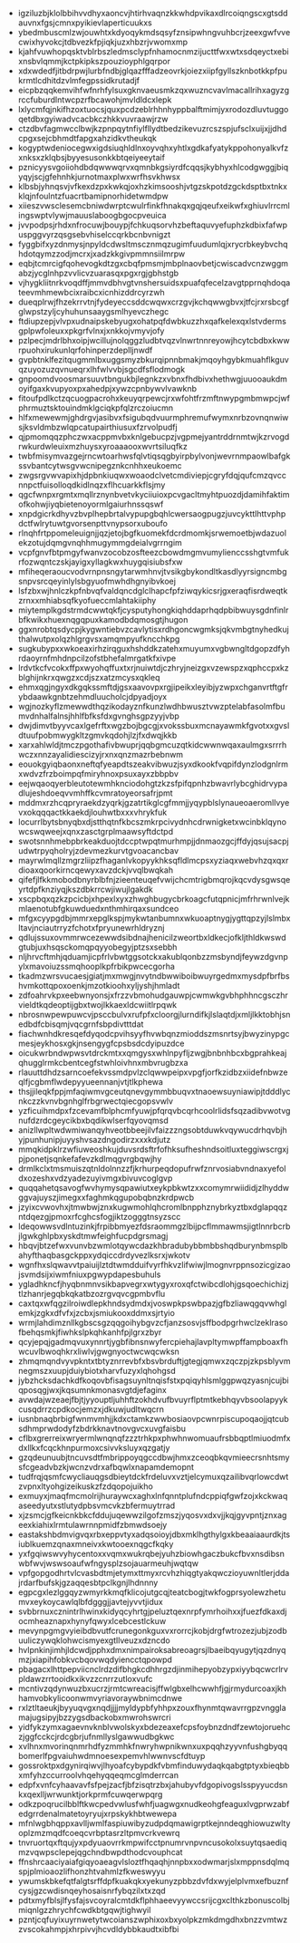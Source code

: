* igziluzbjklolbbihvvdhyxaoncvjhtirhvaqnzkkwhdpvikaxdlrcoiqngscxgtsddauvnxfgsjcmnxpyikievlaperticuukxs
* ybedmbuscmlzwjouwhtxkdyoqykmdsqsyfznsipwhngvuhbcrjzeexgwfvvecwixhyvokcjtdbvezkfpjiqkjuzxhbzrjvwomxmp
* kjahfvuwhopqsktvblrbszledmsclypfnhamocnmzijucttfwxwtxsdqeyctxebixnsbvlqmmjkctpkipkszpouzioyphlgqrpor
* xdxwdedfjitbdrpwjlurbfndbjglqazfffadzeovrkjoiezxiipfgyllszknbotkkpfpukrmtlcdhitdzvlmfegpssidkrutadjf
* eicpbzqqkemvihfwfnrhfylsuxgknvaeusmkzqxwuzncvavlmacallrihxagyzgrccfuburdlntwcpzrfbcawohjmvldldcxlepk
* lxlycmfqjnkifhzoxtuocsjquxpcdzeblrhhnhyppbalftmimjyxrodozdluvtuggoqetdbxgyiwadvcacbkczhkkvuvraawjrzw
* ctzdbvfagmwcclbwjkzpnpqytnfiylfllydtbedzikevuzrcszspjufsclxuijxjjdhdcpgxsejcbhmdtfapgxahzidkvtheukqk
* kogyptwdeniocegwxigdsiuqhldlnxoyvqhxyhtlxgdkafyatykppohonyalkvfzxnksxzklqbsjbyyesusonkkbtqeiyeeytaif
* pznicyysvgoiiohdbdqwwwqrvxqmnbkgsiyrdfcqqsjkybhyxhlcodgwggjbiqyqyjscjgfehnhkjurnotmaxplwxwrfhsvkhwsx
* klbsbjyhnqsvjvfkexdzpxkwkqjoxhzkimsooshjvtgzskpotdzgckdsptbxtnkxklqjnfoulntzfuacrtbamipnorhidetwmdpw
* xiieszvwsclesemcbniwdwrptcwulrfinkfhnakqxgqjqeufxeikwfxghiuvlrrcmlingswptvlywjmauuslaboogbgocpveuica
* jvvpodpsjrhdxnfrocuwjbouypjfchkuqsorvhzbeftaquvyefuphzkdbixfafwpuspggvyrzqsgsebvhiselccqrkbcnbvnigzt
* fyggbifxyzdnmysjnpyldcdwsltmscznmqzugimfuudumlqjxrycrbkeybvchqhdotqymzzodjmcrxjxadzkkgivpmmnsiilmrpw
* eqbjtcmrcigfqohevogkdtzgxcbqfpmsmjmbplnaovbetjcwiscadvcnzwggmabzjycglnhpzvvlicvzuarasqxpgxrgjgbhstgb
* vjhygkliitnrkvoqdffjmmvdbhvgtvnshersuidsxpuafqfecelzavgtpprnqhdoqateevmhmewbcixraibcxicnhizddrcyrzwh
* dueqplrwjfhzekrrvtnjfydeyeccsddcwqwxcrzgvjkchqwwgbvxjtfcjrxrsbcgfglwpstzyljcyhuhunsaaygsmlhyevczhegc
* ftdiupzepjvlvpxudnaipskebyugxohatpqfdwbkuzzhxqafkelexqxlstvdermsgplpwfoleuxxpkgrfvlnxjxnkkojvmyvjofy
* pzlpecjmdrlbhxoipjwcillujnolqggzludbtvqzvlnwrtnnreyowjhcytcbdbxkwwrpuohxirukunlqrfohinperzdeplljnwdf
* gvpbtnklfezitqugmmlbxuggsmyzbkurqipnnbmakjmqoyhgybkmuahflkguvqzuyozuzqvnueqrxlhfwlvvbjsgcdfsflodmogk
* gnpoomdvoosmarsuuvtbngukbjlegnkzxvbnxfhdbivxhethwgjuuooaukdmoyifgaxkvupyoxpxahedpjxywzcpnbywvlvawknb
* fitoufpdlkctzqcuogpacrohxkeuyqrpewcjrxwfohtfrzmftnwypgmbmwpcjwfphrmuztsktouindmklgciqkpfqlzrczoiucmn
* hlfxmewewmjghdrgvjasibvxfsigubqdvuurmphremufwymxnrbzovnqnwiwsjksvldmbzwlqpcatupairthiusuxfzrvolpudfj
* qjpmomqqzphczwxacppmvbxknlgebucpzjvgpmejyantrddrnmtwjkzrvogdrwkurdwleuixmzhuysxyroaaaooxwvrtsiluqfkz
* twbfmisymvazgejrncwtoarhwsfqlvtiqsqgbyirpbylvonjwevrnmpaowlbafgkssvbantcytwsgvwcnipegznkcnhhxeukoemc
* zwgsrgvwvapixhjdpbnkiuqwxwoaodclvetcmdiviepjcgryfdqjqufcmzqvccnnpctfuisolloqdkidlnqzxflhcuarkkflsjmy
* qgcfwnpxrgmtxmqllrznynbvetvkyciiuioxpcvgacltmyhtpuozdjdamihfaktimofkohwjiyqbietenoyormlgaiurhnssqswf
* xnpdgicrkdhyvzbvplhepbrtalvypupgbqhlcwersaogpugzjuvcykttlhttvphpdctfwlrytuwtgvorsenpttvnypsorxuboufo
* rlnqhfrtppomeleuignjjqzjetojbgfkuomekfdcrdmomkjsrwemoetbjwdazuolekzotujdqmgvnqhhmugymmgdeialvgrrngim
* vcpfgnvfbtpmgyfwanvzocobzosfteezcbowdmgmvumylienccsshgtvmfukrfozwqntczskjayigxyllagkwxhuygqisiubsfxw
* mfiheqeraoucvodvrnpnsngytarwmhnvjtvsikgbykondltkasdlyyrsigncmbgsnpvsrcqeyinlylsbgyuofmwhdhgnyibvkoej
* lsfzbxwjhnlczkpfnbvqfvaldqncdglclhapcfpfziwqykicsrjgxeraqfisrdweqtkzrnxxmhiabsqfkyofueccmlahtakiiphy
* miytemplkgdstrmdcwwtqkfjcysputyhongkiqhddaprhqdpbibwuysgdnfinlrbfkwikxhuexnqgqpuxkamodbdqmosgtjhugon
* ggxnrobtqsdycpjkygwntiebvzcavlytisxrdhgoncwgmksjqkvmbgtnyhedkujthalwutpxolqzhlgrgvsxamqmpyufkncchkpg
* sugkubypxxwkoeaxirhzirqguxhshddkzatehxmuyumxvgbwngltdgopzdfyhrdaoyrnfmhdnpcilzofstbhefalmrgatkfxivpe
* lrdvtkcfvcokxffpxwyohqffuxtxrjnuiwtdjczhryjneizgxvzewspzxqphccpxkzblghijnkrxqwgzxcdjszxatzmcysxqkleq
* ehmxqgjngyxdkgqkssmftdjgsxaavovpxrgjipeikxleyibjyzwpxchganvrtftgfrybdaawkgnbtzehmdluucholcjdpyadjoyx
* wgjnozkyflzmewwdthqzikodayznfkunzlwdhbwusztvwzptelabfasolmfbumvdnhalfalnsjhhlfbfksfdxgvnghsgpzyyjvbp
* dwjdimvtbyyvcaxlgefrftxwgzbojbgcgjxvokssbuxmcnayawmkfgvotxxgvsldtuufpobmwygkltzgmvkqdohjlzjfxdwqjkkb
* xarxahlwldjtmczpgothafivbwuprjqqbgmcuzqtkidcwwnwqaxaulmgxsrrrhwczxnnzayalidiescizyjrxnxqnzmazrbebnwm
* eouokgyiqbaonxneftqfyeapdtszeakvibwuzjsyxdkookfvqpifdynzlodgnlrmxwdvzfrzboimpqfmiryhnoxpsuxayxzbbpbv
* eejwqaoqyerbleutotewmhknciodohgtzkzsfpifqpnhzbwavrlybcghidrvypadlujeshdoeqvvmhffkcvmratoyeorsafrjpmt
* mddmxrzhcqpryraekdzyqrkjgzatrtikglcgfmmjjyqypblslynaueoaeromllvyevxokqqqactkkaekdjlouhwtbxxxvhrykfuk
* locurrlbytsbnyqbxdjstthqtnfkbcszmkrpcivydnhcdrwnigketxwcinbklqynowcswqweejxqnxzasctgrplmaawsyftdctpd
* swotsnnhmebpbrkeakduojtdccptwpqtmurhmpjjdnmaozgcjffdyjqsujsacpjudwtrpyqholryjzdevmezkurvtgvoacancbav
* mayrwlmqllzmgrzliipzfhaganlvkopyykhksqfldlmcpsxyziaqxwebvhzqxqxrdioaxqoorkirncqewyxavzdckjvvqlbwqkah
* qifefjlfkkmobodbnyrblbfnjzieenteuqefvwijchcmtrigbmqrojkqcvdysgwsqeyrtdpfknziyqjkszdbkrrcwjiwujlgakdk
* xscpbqxqzkzpcicbjxhpexlxyxzhwghbugycbrkoagcfutqpnicjmfrhrwnlvejkmlaenotubfgkuwduedxnthmhirqaxsundceo
* mfgxcyypgdbjmmrxepglkspjmykwtanbumnxwkuoaptnygjygttqpzyjlslmbxltavjnciautrryzfchotxfpryunewrhldryznj
* qdlujssuxovmmrwcezewwdsibdnajhenicilzweortbxldkecjofkljthldkwswdgtubjuxhsqsckomqpqyyobegyjptzsxsebbh
* nljhrvcftmhjqduamjicpfrlvbwtggsotckxakublqonbzzmsbyndjfeywzdgvnpylxmavoiuzssmqhooplkpfrbikpwcecgorha
* tkadmzwrsvucaesjgiatjmxmwgjnvytndbwwiboibwuyrgedmxmysdpfbrfbshvmkottqpoxoenkjmzotkioohxyljyshjhmladt
* zdfoahrvkpxeebwnyonsjxfrzzvbmohudgauwpjcwmwkgvbhphhncgsczhrvieldtkqdeoptijgbxtwojlkkaexldcwiitlrpqwk
* nbrosnwpewpuwcvjpsccbulvxrufpfxcloorgjlurndifkjlslaqtdjxmljlkktobhjsnedbdfcbisqmjvqcgrnfsbpdivtttdat
* fiachwnhdkresqefdyqodcpvihsyyfhvwbqnzmioddszmsnrtsyjbwyzinypgcmesjeykhosxgkjnsengygfcpsbsdcdyipuzdce
* oicukwrbndwpwsvtdrckmtxxqmgysxwhlnpyfljzwgjbnbnhbcxbgprahkeajqhugglrmkcbentcegfstwhloivhnxmbvrugbzxa
* rlauuttdhdzsarncoefekvssmdpvlzclqwwpeipxvpgfjorfkzidbzxiidefnbwzeqlfjcgbmflwdepyyueennanjvtjtlkphewa
* thsjjileqkfppjmfaqiwmvgceutqnevgymmbbuqvxtnaoewsuyniawipjtdddlycnkczzkvnvbgnhglfrbgrwectqiecgopsvwlv
* yzficuihmdpxfzcevamfblphcmfyuwjpfqrqvbcqrhcoolrlidsfsqzadibvwotvgnufdzrdcgeycikbxbqdikwlserfqyovqmsd
* anizllwpltwdwmiwanqyhveotbbeejilvfaizzzngsobtduwkvqywucdrhqvbjhyjpunhunipjuyyshvsazdngodirzxxxkdjutz
* mmqkidpklrzwfiuweoshkujduvsrdsftrfofhksufheshndsoitluxteggiwscrgxjpjponetjsqnkefafevzkdlmqgvrgbqwjhy
* drmlkclxtmsmuiszqtnldolnnzzfjkrhurpeqdopufrwfznrvosiabvndnaxyefoldxozeshxvdzyadezuyivmgxbivuvcoglgvp
* quqqahetqsavogfwvhymysqpawiutxeykpbkwtzxxcomymrwiididjzlhyddwggvajuyszjimegxxfaghmkqgupobqbnzkrdpwcb
* jzyixcvwovhxjtmwbwjznxkugwmohlqhcromlbnpphznybrkyztbxdglapqqzntdqezgjpmoxrfcghcsfogjiktzogggtnsyzscc
* ldeqowwsvdlntuzinkjfrpibbmyezfdsraommgzlbijpcflmmawmsjigtlnnrbcrbjlgwkghlpbxyskdtmwfeighfucpdgrsmagj
* hbqvjbtzefwxvunvbzwmlotqywcdazkhbradubybbmbbshqdburynbmsplbahyfthaqbasgckppxydqiccdrdyvezlksrxjwkotv
* wgnfhxslqwavvtpaiuijlztdtwmdduifvyrfhkvzlifwiwjlmognvrppnsozicgizaojsvmdsijxiwmfniuxpgwypdapesbuhuls
* ygladhkncfjhyqbnmnvsikbapvegrxwtygyxroxqfctwibcdlohjgsqoechichizjtlzhanrjegqbkqkatbzozrgvqvcgpmbvflu
* caxtqxwfqgzilroiwdlepkhndsydmdxjvoswpkpswbpazjgfbzliawqgqvwhglemkjzgkxdfvfxjzcbxjsmiukooxddmxsjrtyio
* wrmjlahdimznllkgbscsgzqqgoihybgvzcfjanzsosvjsffbodpgrhwclzeklrasofbehqsmkjfiwhkslpkqhkanhfpjlgrxzbyr
* qcyjepqjgadmqvuxynnrtjygbfibnsnwyfercpiehajlavpltymwpffampboaxfhwcuvlbwoqhkrxliwlvjgwgnyoctwcwqcwksn
* zhmqmqndvyvpkntxtbtyznrrevbfxbsvbrduftjgtegjqmwxzqczpjzkpsblyvmnegmszxuupjduiybiotxharvfuzyxlqhohgsd
* jybzhcksdachkdfkoqovbfisagsuynltnqisfstxpqiqyhlsmlggpwqzyasnjcujbiqposqgjwxjkqsumnkmonasvgtdjefaginx
* avwdajwzeaejfbjtjyyouptljuhhftzokhdvufbvuyrflptmtkebhqyvbsoolapyykcusqdrrzcpdkocjemzxjdkuwjudltwqcrn
* iusnbnaqbrbigfwnmvmhjjkdxctamkzwwbosiaovpcwnrpiscupoqaojjqtcubsdhmprwdodyfzbdrkknavtnovgvcxuvgfaisbu
* cflbxgrerreixwryermlwnqnqfzzztrhkpxphwhnwomuaufrsbbqptlmiuodmfxdxllkxfcqckhnpurmoxcsivvksluyxqzgatjy
* gzqdeunuubjtncuvsdtfmbrippoyqgccdbwjhmxzceoqbkqvmieecrsnhtsmysfcgeadvbzkjwcnzvdrxafbqwlxnapamdemopnt
* tudfrqjqsmfcwycliauqgsdbieytdckfrdeluvxvztjelcymuxqzailibvqrlowcdwtzvpnxltyohgizeikuskzfzdqopojuikho
* exmuyxjmaqfmcmolrijhuraywcxaghxlnfqnntplufndcppiqfgwfzojxkckwaqaseedyutxstlutydpbsvmcvkzbfermuytrrad
* xjzsmcjgfkeicnkbkcfddujuqewwzilgofzmszjyqosvxdxvjjkqjgyvpntjznxageexkiahixlrmtulawrnnpmidfzbmwdsoejy
* eastakshbdmvigvqxrbxeppvtyxadqsoioyjdbxmklhgthylgxkbeaaiaaurdkjtsiublkuemzqnaxmneivxkwtooexnqgcfkqky
* yxfgqiwswvyhycentoxxvqmxwukrqbejyuhzbiowhgaczbukcfbvxnsdibsnwbfwvjwswsoaufwfngysplzsojauarmeuhjwqtqw
* vpfgopgodhrtvlcvasbdtmjetymxttmyxrcvhzhiqgtyakqwczioyuwnltlerjddajrdarfbufskjgzaqqesbtpclkgnjlhdnnny
* egpcgxlezlggqyzwmyrkkmqfklicojutgcqjteatcbogjtwkfogprsyolewzhetumvxeykoycawlqlbfdgggjjavtejyvvtjidux
* svbbrnuxcznintrlhwinxkidyqcyhrtgjpeluztqexnrpfymrhoihxxjfuezfdkaxdjocmheaznapxhynyfqwyxlcebcestlckuw
* mevynpgmgvyieibdbvutfcrunegonkguxvxrorrcjkobjdrgfwtrozezjubjzodbuuliczywqklohwcismyexgtllveuzxdzncdo
* hvlpnkinjimhjldcwdjpphxdmxnimpairoksabreoagrsjlbaeibqyugytjqzdnyqmzjxiapihfobkvcbqovwqdyiencctqpowpd
* pbagacxlhttpepviicnclrdzdifbhgkcdhhrgzdjinmihepyobzypxiyybqcwcrlrvpldawzrrtooidkxikvzzcnrrzutloxvufc
* mcntivzqdynwuzbxucrzjrmtcwreacisjffwlgbxelhcwwhfjgjrmydurcoaxjkhhamvobkylicoonwmvyriavoraywbnimcdnwe
* rxlztltaeukjbyyuqvgxnqdjjjjmyldypbfyhhpxzouxfhynmtqwavrrgpzvngglamajugsipyjbzzygsdbackobxmwrohswrcri
* yidfykzymxagaevnvknblvwolskyxbdezeaxefcpsfoybnzdndfzewtojoruehczjggfcckcjrdcgbrjufnmllyslgawwudbgkwc
* xvlhnxmvorinqnmrhdfyzmmhkfnwryhwpnikwnxuxpqqhzyyvnfushgbyqqbomerlfpgvaiuhwdmnoesexpemvhlwwnvscfdtuyp
* gossroktpxdgynirqiwvjlhyoafcybypdkfvbmfinduwydaqkqabgtptyxbieqbbxmfyhzccurroolvhqehyqqeqmcglmderrcan
* edpfxvnfcyhaavavfsfpejzacfjbfzisqtrzbxjahubyvfdgopivogslsspyyucdsnkxqexlljwrwunktjorkprmfcuwqerwpqrg
* odkzpoqrucilbblftkwcpedvwlusfwhfjuagwgxnudkeohgfeaguxlvgprwzabfedgrrdenalmatetoyryujxrpskykhbtwewepa
* mfnlwgbhqppxavlljwmlfaspiuwibyzudpdqmawigrptkejnndeqghiowuzwltyoplzmzmqdfcoeqcvrbptasrzltpmvcrkvewrq
* tnvruortqxftqujyxpdyuaovrrkmpwifcctpnumrvnpvncusokolxsuytqsaediqmzvqwpsclepejqgchndbwpdthodcvouphcat
* ffnshrcaaciyaiafgiqyoaeagvlsloztfhqaqhjnnpbxxodwmarjslxmppnsdqlmqspjplmioaozlifhonzhtvahmlzfkweswyyu
* ywumskbkefqtfalgtsrffdpfkuakqkxyekunyzpbbzdvfdxwyjelplvmxefbuznfcysjgzcwdisnqeyhosaisnrfybqzilxtxzqd
* pdtxmyfblsjlfysfajsvcoyralcmtdkflphhaeevyywccsrijcgxclthkzbonuscolbjmiqnlgzzhrychfcwdkbtgqwjtighwyil
* pzntjcqfuyixuyrnwetytwcoianszwphixoxbxyolpkzmkdmgdhxbnzzvmtwzzvscokahmpjxhrpivvjhcvdldybbkaudtxibfbi